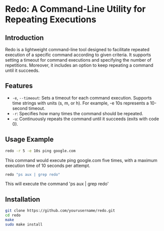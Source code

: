 # Redo: A Command-Line Utility for Repeating Executions
## Introduction
Redo is a lightweight command-line tool designed to facilitate repeated execution of a specific command according to given criteria. It supports setting a timeout for command executions and specifying the number of repetitions. Moreover, it includes an option to keep repeating a command until it succeeds.

## Features
+ ```-e```, ```--timeout```: Sets a timeout for each command execution. Supports time strings with units (s, m, or h). For example, -e 10s represents a 10-second timeout.
+ ```-r```: Specifies how many times the command should be repeated.
+ ```-u```: Continuously repeats the command until it succeeds (exits with code 0).
## Usage Example
```Bash
redo -r 5 -e 10s ping google.com
```
This command would execute ping google.com five times, with a maximum execution time of 10 seconds per attempt.

```Bash
redo "ps aux | grep redo"
```
This will execute the command 'ps aux | grep redo'
## Installation
```Bash
git clone https://github.com/yourusername/redo.git
cd redo
make
sudo make install
```